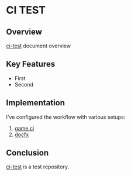 # CI TEST

## Overview
[ci-test](https://github.com/hskim881028/ci-test) document overview

## Key Features
- First
- Second

## Implementation
I've configured the workflow with various setups:

1. [game.ci](https://game.ci/)
2. [docfx](https://dotnet.github.io/docfx/)

## Conclusion
[ci-test](https://github.com/hskim881028/ci-test) is a test repository.